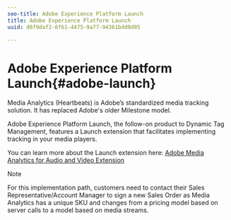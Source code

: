 ```yaml
---
seo-title: Adobe Experience Platform Launch
title: Adobe Experience Platform Launch
uuid: d6f9daf2-6f61-4475-9a77-94361bdd9d95

---
```


# Adobe Experience Platform Launch{#adobe-launch}

Media Analytics (Heartbeats) is Adobe’s standardized media tracking solution. It has replaced Adobe's older Milestone model.

Adobe Experience Platform Launch, the follow-on product to Dynamic Tag Management, features a Launch extension that facilitates implementing tracking in your media players.

You can learn more about the Launch extension here: [Adobe Media Analytics for Audio and Video Extension](https://docs.adobelaunch.com/extension-reference/web/adobe-media-analytics-for-audio-and-video-extension)

>[!NOTE]
>
>For this implementation path, customers need to contact their Sales Representative/Account Manager to sign a new Sales Order as Media Analytics has a unique SKU and changes from a pricing model based on server calls to a model based on media streams.

